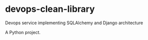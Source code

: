 # devops-clean-library

Devops service implementing SQLAlchemy and Django architecture

A Python project.